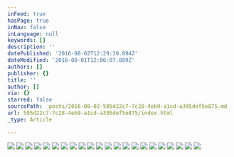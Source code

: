 ```yaml
---
inFeed: true
hasPage: true
inNav: false
inLanguage: null
keywords: []
description: ''
datePublished: '2016-08-02T12:29:39.094Z'
dateModified: '2016-08-01T12:06:07.889Z'
authors: []
publisher: {}
title: ''
author: []
via: {}
starred: false
sourcePath: _posts/2016-08-02-595d22c7-7c28-4eb9-a1cd-a395def5e875.md
url: 595d22c7-7c28-4eb9-a1cd-a395def5e875/index.html
_type: Article

---
```

![](https://the-grid-user-content.s3-us-west-2.amazonaws.com/aad3bf37-0318-44ef-8640-a711db27c810.jpg)
![](https://the-grid-user-content.s3-us-west-2.amazonaws.com/4e5f5c3d-d0f6-4fb2-b167-d8d87d79f80e.jpg)
![](https://the-grid-user-content.s3-us-west-2.amazonaws.com/ea2ed82b-30ef-4171-95d8-c009cb9b2112.jpg)
![](https://the-grid-user-content.s3-us-west-2.amazonaws.com/e4f7f7c0-8754-45e2-b732-1713f5a90828.jpg)
![](https://the-grid-user-content.s3-us-west-2.amazonaws.com/3935e0a6-2951-4a3a-a969-797066dd35bb.jpg)
![](https://the-grid-user-content.s3-us-west-2.amazonaws.com/26ac05ba-645d-4f92-a986-6095e1e47566.jpg)
![](https://the-grid-user-content.s3-us-west-2.amazonaws.com/a1e26449-126d-4604-8459-aa1b044b94c3.jpg)
![](https://the-grid-user-content.s3-us-west-2.amazonaws.com/65a16c87-5886-411e-8668-d2a66f70c6e2.jpg)
![](https://the-grid-user-content.s3-us-west-2.amazonaws.com/1ab02a13-1230-4b66-aa84-234231966e86.jpg)
![](https://the-grid-user-content.s3-us-west-2.amazonaws.com/ab313006-e729-45c8-a939-c06be5b567eb.jpg)
![](https://the-grid-user-content.s3-us-west-2.amazonaws.com/205321b3-4de5-4bd5-b354-cc6562a9e389.jpg)
![](https://the-grid-user-content.s3-us-west-2.amazonaws.com/4a49ebbf-3273-4eb5-af4b-ebb35b327771.jpg)
![](https://the-grid-user-content.s3-us-west-2.amazonaws.com/6eefa03e-819c-4a9e-b937-5e8d28ccc056.jpg)
![](https://the-grid-user-content.s3-us-west-2.amazonaws.com/f311b6e3-f354-4519-9d45-2d555e51e3fe.jpg)
![](https://the-grid-user-content.s3-us-west-2.amazonaws.com/a928a788-d5ce-4c61-bbaf-57953e19ed5d.jpg)
![](https://the-grid-user-content.s3-us-west-2.amazonaws.com/7d8fbc6c-867a-4bb1-8cf9-f35941ce6d07.jpg)
![](https://the-grid-user-content.s3-us-west-2.amazonaws.com/36a29cfb-7c53-47cc-9063-57a628cbc488.jpg)
![](https://the-grid-user-content.s3-us-west-2.amazonaws.com/aab135be-a767-46c2-b017-43bb4555b9e0.jpg)
![](https://the-grid-user-content.s3-us-west-2.amazonaws.com/2e21c578-42d3-4c70-8eb9-071859fde6c4.jpg)
![](https://the-grid-user-content.s3-us-west-2.amazonaws.com/575f91ec-71e3-4ab5-bcb4-e86e171b30ee.jpg)
![](https://the-grid-user-content.s3-us-west-2.amazonaws.com/b57bd8a2-2cf2-43b2-8de9-081e3bacec32.jpg)
![](https://the-grid-user-content.s3-us-west-2.amazonaws.com/962ee1a6-1677-4c13-9999-3b59eb0fa098.jpg)